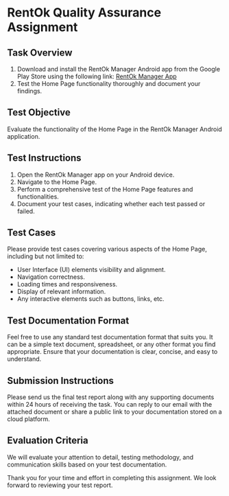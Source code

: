 # RentOk Quality Assurance Assignment

## Task Overview

1. Download and install the RentOk Manager Android app from the Google Play Store using the following link: [RentOk Manager App](https://play.google.com/store/apps/details?id=net.eazypg.eazypgmanager)
2. Test the Home Page functionality thoroughly and document your findings.

## Test Objective

Evaluate the functionality of the Home Page in the RentOk Manager Android application.

## Test Instructions

1. Open the RentOk Manager app on your Android device.
2. Navigate to the Home Page.
3. Perform a comprehensive test of the Home Page features and functionalities.
4. Document your test cases, indicating whether each test passed or failed.

## Test Cases

Please provide test cases covering various aspects of the Home Page, including but not limited to:

- User Interface (UI) elements visibility and alignment.
- Navigation correctness.
- Loading times and responsiveness.
- Display of relevant information.
- Any interactive elements such as buttons, links, etc.

## Test Documentation Format

Feel free to use any standard test documentation format that suits you. It can be a simple text document, spreadsheet, or any other format you find appropriate. Ensure that your documentation is clear, concise, and easy to understand.

## Submission Instructions

Please send us the final test report along with any supporting documents within 24 hours of receiving the task. You can reply to our email with the attached document or share a public link to your documentation stored on a cloud platform.

## Evaluation Criteria

We will evaluate your attention to detail, testing methodology, and communication skills based on your test documentation.

Thank you for your time and effort in completing this assignment. We look forward to reviewing your test report.
